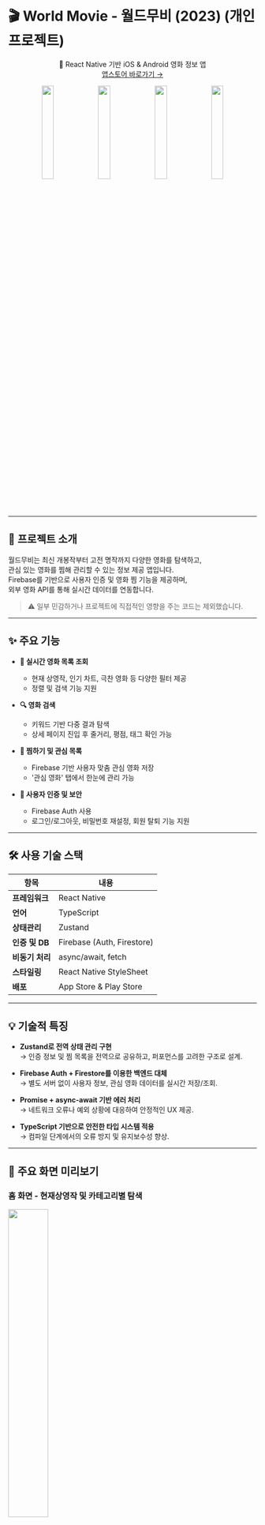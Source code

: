 # 🎬 World Movie - 월드무비 (2023) (개인 프로젝트)

<div align="center">

📱 React Native 기반 iOS & Android 영화 정보 앱  
[앱스토어 바로가기 →](https://apps.apple.com/kr/app/%EC%9B%94%EB%93%9C%EB%AC%B4%EB%B9%84/id6473882514)

<img src="./assets/img/1.PNG" width="22%" />
<img src="./assets/img/2.PNG" width="22%" />
<img src="./assets/img/3.PNG" width="22%" />
<img src="./assets/img/4.PNG" width="22%" />

</div>

---

## 📝 프로젝트 소개

월드무비는 최신 개봉작부터 고전 명작까지 다양한 영화를 탐색하고,  
관심 있는 영화를 찜해 관리할 수 있는 정보 제공 앱입니다.  
Firebase를 기반으로 사용자 인증 및 영화 찜 기능을 제공하며,  
외부 영화 API를 통해 실시간 데이터를 연동합니다.

> ⚠️ 일부 민감하거나 프로젝트에 직접적인 영향을 주는 코드는 제외했습니다.

---

## ✨ 주요 기능

- **📍 실시간 영화 목록 조회**

  - 현재 상영작, 인기 차트, 극찬 영화 등 다양한 필터 제공
  - 정렬 및 검색 기능 지원

- **🔍 영화 검색**

  - 키워드 기반 다중 결과 탐색
  - 상세 페이지 진입 후 줄거리, 평점, 태그 확인 가능

- **📌 찜하기 및 관심 목록**

  - Firebase 기반 사용자 맞춤 관심 영화 저장
  - '관심 영화' 탭에서 한눈에 관리 가능

- **🔐 사용자 인증 및 보안**
  - Firebase Auth 사용
  - 로그인/로그아웃, 비밀번호 재설정, 회원 탈퇴 기능 지원

---

## 🛠️ 사용 기술 스택

| 항목            | 내용                       |
| --------------- | -------------------------- |
| **프레임워크**  | React Native               |
| **언어**        | TypeScript                 |
| **상태관리**    | Zustand                    |
| **인증 및 DB**  | Firebase (Auth, Firestore) |
| **비동기 처리** | async/await, fetch         |
| **스타일링**    | React Native StyleSheet    |
| **배포**        | App Store & Play Store     |

---

## 💡 기술적 특징

- **Zustand로 전역 상태 관리 구현**  
  → 인증 정보 및 찜 목록을 전역으로 공유하고, 퍼포먼스를 고려한 구조로 설계.

- **Firebase Auth + Firestore를 이용한 백엔드 대체**  
  → 별도 서버 없이 사용자 정보, 관심 영화 데이터를 실시간 저장/조회.

- **Promise + async-await 기반 에러 처리**  
  → 네트워크 오류나 예외 상황에 대응하여 안정적인 UX 제공.

- **TypeScript 기반으로 안전한 타입 시스템 적용**  
  → 컴파일 단계에서의 오류 방지 및 유지보수성 향상.

---

## 📱 주요 화면 미리보기

### 홈 화면 - 현재상영작 및 카테고리별 탐색

<img src="./assets/img/1.PNG" width="40%"/>

### 영화 검색 및 키워드 결과

<img src="./assets/img/2.PNG" width="40%"/>

### 상세 정보 페이지

<img src="./assets/img/3.PNG" width="40%"/>

### 관심 영화 목록

<img src="./assets/img/4.PNG" width="40%"/>

---

## 🙋🏻‍♂️ 기여 및 역할

- 기획 및 디자인 전체 참여
- Firebase 연동, API 통신, 상태관리 구조 설계
- iOS/Android 동시 배포 및 마켓 심사 대응

---

## ✅ 배포 정보

- 📱 [App Store에서 확인하기](https://apps.apple.com/kr/app/%EC%9B%94%EB%93%9C%EB%AC%B4%EB%B9%84/id6473882514)
- 📅 출시일: 2023년 11월
